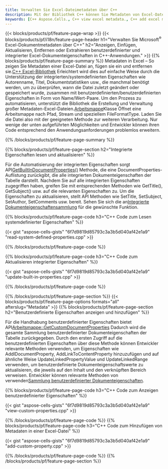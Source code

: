 ```yaml
---
title: Verwalten Sie Excel-Dateimetadaten über C++
description: Mit der Bibliothek C++ können Sie Metadaten von Excel-Dateien anzeigen, hinzufügen, bearbeiten, entfernen oder extrahieren
keywords: [C++ Aspose.Cells., C++ view excel metadata., C++ add excel metadata., C++ insert excel metadata., C++ edit excel metadata., C++ remove excel metadata., C++ extract excel metadata., C++ modify excel metadata]
---
```

{{< blocks/products/pf/feature-page-wrap >}}
{{< blocks/products/pf/i18n/feature-page-header h1="Verwalten Sie Microsoft<sup>&reg;</sup> Excel-Dokumentmetadaten über C++" h2="Anzeigen, Einfügen, Aktualisieren, Entfernen oder Extrahieren benutzerdefinierter und integrierter Excel-Dokumenteigenschaften in C++-Anwendungen." >}}
{{% blocks/products/pf/feature-page-summary %}}
 Metadaten in Excel – So zeigen Sie Metadaten einer Excel-Datei an, fügen sie ein und entfernen sie.[C++ Excel-Bibliothek](/cells/de/cpp/) Erleichtert wird dies auf einfache Weise durch die Unterstützung der integrierten/systemdefinierten Eigenschaften wie Autorenname, Titel, Dokumentstatistiken usw., die manchmal benötigt werden, um zu überprüfen, wann die Datei zuletzt geändert oder gespeichert wurde, zusammen mit benutzerdefinierten/benutzerdefinierten Eigenschaften in Form von Name/Wert-Paare. Um den Prozess zu automatisieren, unterstützt die Bibliothek die Erstellung und Verwaltung großer Metadaten-Excel-Dateien.[Arbeitsmappe](https://reference.aspose.com/cells/cpp/aspose.cells/workbook/)Klasse Öffnet eine Arbeitsmappe nach Pfad, Stream und speziellem FileFormatType. Laden Sie die Datei also mit der geeigneten Methode zur weiteren Verarbeitung. Nur wenige der unten aufgeführten Möglichkeiten und Entwickler können ihren Code entsprechend den Anwendungsanforderungen problemlos erweitern.
 
{{% /blocks/products/pf/feature-page-summary %}}

{{% blocks/products/pf/feature-page-section h2="Integrierte Eigenschaften lesen und aktualisieren" %}}

 Für die Automatisierung der integrierten Eigenschaften sorgt API[GetBuiltInDocumentProperties()](https://reference.aspose.com/cells/cpp/aspose.cells/workbook/getbuiltindocumentproperties/) Methode, die eine DocumentProperties-Auflistung zurückgibt, die alle integrierten Dokumenteigenschaften der Tabelle darstellt. Nachdem Sie auf alle integrierten Eigenschaften zugegriffen haben, greifen Sie mit entsprechenden Methoden wie GetTitle(), GetSubject() usw. auf die relevanten Eigenschaften zu. Um die Eigenschaften zu aktualisieren, stellt API Methoden wie SetTitle, SetSubject, SetAuthor, SetComments usw. bereit. Sehen Sie sich die an[Integrierte Dokumenteigenschaftensammlung](https://reference.aspose.com/cells/cpp/aspose.cells.properties/builtindocumentpropertycollection/) für die gewünschte Funktion.

{{% blocks/products/pf/feature-page-code h3="C++ Code zum Lesen systemdefinierter Eigenschaften" %}}

{{< gist "aspose-cells-gists" "6f7d9819d85793c3a3b5d040af42e1a9" "read-system-defined-properties.cpp" >}}

{{% /blocks/products/pf/feature-page-code %}}

{{% blocks/products/pf/feature-page-code h3="C++ Code zum Aktualisieren integrierter Eigenschaften" %}}

{{< gist "aspose-cells-gists" "6f7d9819d85793c3a3b5d040af42e1a9" "update-built-in-properties.cpp" >}}

{{% /blocks/products/pf/feature-page-code %}}


{{% /blocks/products/pf/feature-page-section %}}
{{< blocks/products/pf/feature-page-options formats="all" afterslug="Metadata" >}}
{{% blocks/products/pf/feature-page-section h2="Benutzerdefinierte Eigenschaften anzeigen und hinzufügen" %}}

Für die Handhabung benutzerdefinierter Eigenschaften bietet API[Arbeitsmappe::GetCustomDocumentProperties](https://reference.aspose.com/cells/cpp/aspose.cells/workbook/getcustomdocumentproperties/) Dadurch wird die gesamte Sammlung benutzerdefinierter Dokumenteigenschaften der Tabelle zurückgegeben. Durch den ersten Zugriff auf die benutzerdefinierten Eigenschaften über diese Methode können Entwickler relevante Methoden verwenden, um Eigenschaften wie AddIDocumentProperty, AddLinkToContentProperty hinzuzufügen und auf ähnliche Weise UpdateLinkedPropertyValue und UpdateLinkedRange verwenden, um benutzerdefinierte Dokumenteigenschaftswerte zu aktualisieren, die jeweils auf den Inhalt und den verknüpften Bereich verweisen. Entwickler können relevante Methoden von verwenden[Sammlung benutzerdefinierter Dokumenteigenschaften](https://reference.aspose.com/cells/cpp/aspose.cells.properties/customdocumentpropertycollection/).

{{% blocks/products/pf/feature-page-code h3="C++ Code zum Anzeigen benutzerdefinierter Eigenschaften" %}}

{{< gist "aspose-cells-gists" "6f7d9819d85793c3a3b5d040af42e1a9" "view-custom-properties.cpp" >}}

{{% /blocks/products/pf/feature-page-code %}}
{{% blocks/products/pf/feature-page-code h3="C++ Code zum Hinzufügen von Metadaten in einer Excel-Datei" %}}

{{< gist "aspose-cells-gists" "6f7d9819d85793c3a3b5d040af42e1a9" "add-custom-property.cpp" >}}

{{% /blocks/products/pf/feature-page-code %}}
{{% /blocks/products/pf/feature-page-section %}}
